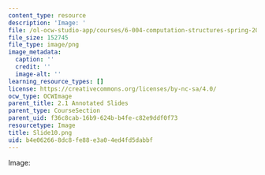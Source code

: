 ```yaml
---
content_type: resource
description: 'Image: '
file: /ol-ocw-studio-app/courses/6-004-computation-structures-spring-2017/b4e062668dc8fe88e3a04ed4fd5dabbf_Slide10.png
file_size: 152745
file_type: image/png
image_metadata:
  caption: ''
  credit: ''
  image-alt: ''
learning_resource_types: []
license: https://creativecommons.org/licenses/by-nc-sa/4.0/
ocw_type: OCWImage
parent_title: 2.1 Annotated Slides
parent_type: CourseSection
parent_uid: f36c8cab-16b9-624b-b4fe-c82e9ddf0f73
resourcetype: Image
title: Slide10.png
uid: b4e06266-8dc8-fe88-e3a0-4ed4fd5dabbf
---
```

Image: 